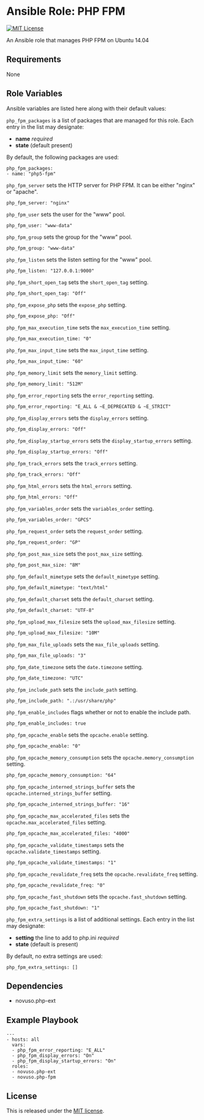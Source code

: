 # Ansible Role: PHP FPM

[![MIT License](http://img.shields.io/badge/license-MIT-003399.svg)](http://opensource.org/licenses/MIT)

An Ansible role that manages PHP FPM on Ubuntu 14.04

## Requirements

None

## Role Variables

Ansible variables are listed here along with their default values:

`php_fpm_packages` is a list of packages that are managed for this role. Each
entry in the list may designate:

* **name** *required*
* **state** (default present)

By default, the following packages are used:

    php_fpm_packages:
    - name: "php5-fpm"

`php_fpm_server` sets the HTTP server for PHP FPM. It can be either "nginx" or
"apache".

    php_fpm_server: "nginx"

`php_fpm_user` sets the user for the "www" pool.

    php_fpm_user: "www-data"

`php_fpm_group` sets the group for the "www" pool.

    php_fpm_group: "www-data"

`php_fpm_listen` sets the listen setting for the "www" pool.

    php_fpm_listen: "127.0.0.1:9000"

`php_fpm_short_open_tag` sets the `short_open_tag` setting.

    php_fpm_short_open_tag: "Off"

`php_fpm_expose_php` sets the `expose_php` setting.

    php_fpm_expose_php: "Off"

`php_fpm_max_execution_time` sets the `max_execution_time` setting.

    php_fpm_max_execution_time: "0"

`php_fpm_max_input_time` sets the `max_input_time` setting.

    php_fpm_max_input_time: "60"

`php_fpm_memory_limit` sets the `memory_limit` setting.

    php_fpm_memory_limit: "512M"

`php_fpm_error_reporting` sets the `error_reporting` setting.

    php_fpm_error_reporting: "E_ALL & ~E_DEPRECATED & ~E_STRICT"

`php_fpm_display_errors` sets the `display_errors` setting.

    php_fpm_display_errors: "Off"

`php_fpm_display_startup_errors` sets the `display_startup_errors` setting.

    php_fpm_display_startup_errors: "Off"

`php_fpm_track_errors` sets the `track_errors` setting.

    php_fpm_track_errors: "Off"

`php_fpm_html_errors` sets the `html_errors` setting.

    php_fpm_html_errors: "Off"

`php_fpm_variables_order` sets the `variables_order` setting.

    php_fpm_variables_order: "GPCS"

`php_fpm_request_order` sets the `request_order` setting.

    php_fpm_request_order: "GP"

`php_fpm_post_max_size` sets the `post_max_size` setting.

    php_fpm_post_max_size: "8M"

`php_fpm_default_mimetype` sets the `default_mimetype` setting.

    php_fpm_default_mimetype: "text/html"

`php_fpm_default_charset` sets the `default_charset` setting.

    php_fpm_default_charset: "UTF-8"

`php_fpm_upload_max_filesize` sets the `upload_max_filesize` setting.

    php_fpm_upload_max_filesize: "10M"

`php_fpm_max_file_uploads` sets the `max_file_uploads` setting.

    php_fpm_max_file_uploads: "3"

`php_fpm_date_timezone` sets the `date.timezone` setting.

    php_fpm_date_timezone: "UTC"

`php_fpm_include_path` sets the `include_path` setting.

    php_fpm_include_path: ".:/usr/share/php"

`php_fpm_enable_includes` flags whether or not to enable the include path.

    php_fpm_enable_includes: true

`php_fpm_opcache_enable` sets the `opcache.enable` setting.

    php_fpm_opcache_enable: "0"

`php_fpm_opcache_memory_consumption` sets the `opcache.memory_consumption`
setting.

    php_fpm_opcache_memory_consumption: "64"

`php_fpm_opcache_interned_strings_buffer` sets the
`opcache.interned_strings_buffer` setting.

    php_fpm_opcache_interned_strings_buffer: "16"

`php_fpm_opcache_max_accelerated_files` sets the
`opcache.max_accelerated_files` setting.

    php_fpm_opcache_max_accelerated_files: "4000"

`php_fpm_opcache_validate_timestamps` sets the `opcache.validate_timestamps`
setting.

    php_fpm_opcache_validate_timestamps: "1"

`php_fpm_opcache_revalidate_freq` sets the `opcache.revalidate_freq` setting.

    php_fpm_opcache_revalidate_freq: "0"

`php_fpm_opcache_fast_shutdown` sets the `opcache.fast_shutdown` setting.

    php_fpm_opcache_fast_shutdown: "1"

`php_fpm_extra_settings` is a list of additional settings. Each entry in the
list may designate:

* **setting** the line to add to php.ini *required*
* **state** (default is present)

By default, no extra settings are used:

    php_fpm_extra_settings: []

## Dependencies

* novuso.php-ext

## Example Playbook

    ---
    - hosts: all
      vars:
      - php_fpm_error_reporting: "E_ALL"
      - php_fpm_display_errors: "On"
      - php_fpm_display_startup_errors: "On"
      roles:
      - novuso.php-ext
      - novuso.php-fpm

## License

This is released under the [MIT license](http://opensource.org/licenses/MIT).
